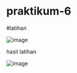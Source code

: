 # praktikum-6
#latihan

![image](https://user-images.githubusercontent.com/115523263/205634626-a6420ff3-f212-4f6a-9dcc-8ad22b620115.png)

hasil latihan

![image](https://user-images.githubusercontent.com/115523263/205634801-9c0ee7f0-1b2d-4ccb-a61c-8a575950ee70.png)
